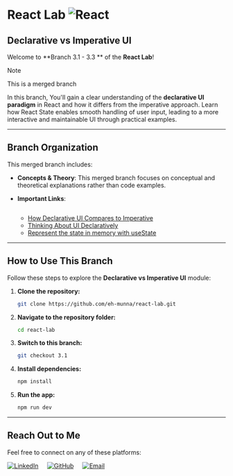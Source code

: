 # **React Lab** ![React](https://img.shields.io/badge/React-%2320232a?style=flat&logo=react&logoColor=%2361DAFB)

## **Declarative vs Imperative UI**

Welcome to **Branch 3.1 - 3.3 ** of the **React Lab**!

> [!Note]
> This is a merged branch

In this branch, You'll gain a clear understanding of the **declarative UI paradigm** in React and how it differs from the imperative approach. Learn how React State enables smooth handling of user input, leading to a more interactive and maintainable UI through practical examples.

---

## **Branch Organization**

This merged branch includes:

- **Concepts & Theory**: This merged branch focuses on conceptual and theoretical explanations rather than code examples.
- **Important Links**:

  <div style="display: flex; flex-direction: column; gap: 20px;">

  - <a href='https://react.dev/learn/reacting-to-input-with-state#how-declarative-ui-compares-to-imperative'>How Declarative UI Compares to Imperative</a>
  - <a href='https://react.dev/learn/reacting-to-input-with-state#thinking-about-ui-declaratively'>Thinking About UI Declaratively</a>
  - <a href='https://react.dev/learn/reacting-to-input-with-state#step-3-represent-the-state-in-memory-with-usestate'>Represent the state in memory with useState</a>

  </div>

---

## **How to Use This Branch**

Follow these steps to explore the **Declarative vs Imperative UI** module:

1. **Clone the repository:**

   ```bash
   git clone https://github.com/eh-munna/react-lab.git
   ```

2. **Navigate to the repository folder:**

   ```bash
   cd react-lab
   ```

3. **Switch to this branch:**

   ```bash
   git checkout 3.1
   ```

4. **Install dependencies:**

   ```bash
   npm install
   ```

5. **Run the app:**

   ```bash
   npm run dev
   ```

---

## **Reach Out to Me**

Feel free to connect on any of these platforms:

<div style="display: flex; gap: 20px;">
   <a href="https://www.linkedin.com/in/eh-munna/">
      <img src="https://img.shields.io/badge/LinkedIn-%230A66C2?style=flat&logo=linkedin&logoColor=white" alt="LinkedIn">
   </a>
   <a href="https://github.com/eh-munna">
      <img src="https://img.shields.io/badge/GitHub-%23121011?style=flat&logo=github&logoColor=white" alt="GitHub">
   </a>
   <a href="mailto:emran.h.munna@gmail.com">
      <img src="https://img.shields.io/badge/emran.h.munna@gmail.com-%23D14836?style=flat&logo=gmail&logoColor=white" alt="Email">
   </a>
</div>
